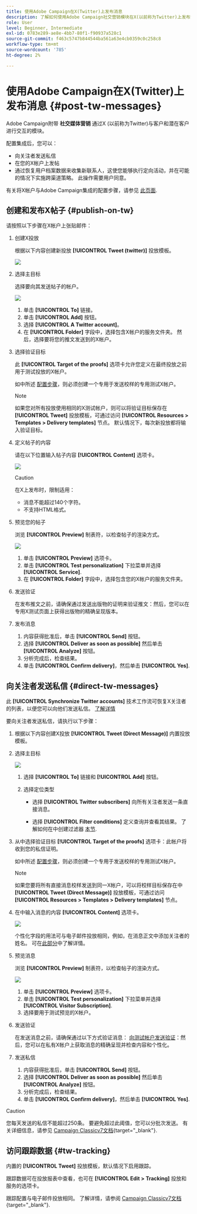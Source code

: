 ```yaml
---
title: 使用Adobe Campaign在X(Twitter)上发布消息
description: 了解如何使用Adobe Campaign社交营销模块在X(以前称为Twitter)上发布消息并向关注者发送直邮
role: User
level: Beginner, Intermediate
exl-id: 0783e289-ae8e-4bb7-80f1-f90937a528c1
source-git-commit: f463c5747b844544ba561a63e4cb0359c0c258c8
workflow-type: tm+mt
source-wordcount: '785'
ht-degree: 2%

---
```



# 使用Adobe Campaign在X(Twitter)上发布消息 {#post-tw-messages}

Adobe Campaign附带 **社交媒体营销** 通过X (以前称为Twitter)与客户和潜在客户进行交互的模块。

配置集成后，您可以：

* 向关注者发送私信
* 在您的X帐户上发帖
* 通过恢复用户档案数据来收集新联系人，这使您能够执行定向活动，并在可能的情况下实施跨渠道策略。 此操作需要用户同意。


有关将X帐户与Adobe Campaign集成的配置步骤，请参见 [此页面](../connect/ac-tw.md).

## 创建和发布X帖子 {#publish-on-tw}

请按照以下步骤在X帐户上张贴邮件：

1. 创建X投放

   根据以下内容创建新投放 **[!UICONTROL Tweet (twitter)]** 投放模板。

   ![](assets/tw-new-delivery.png)

1. 选择主目标

   选择要向其发送帖子的帐户。

   ![](assets/tw-define-target.png)

   1. 单击 **[!UICONTROL To]** 链接。
   1. 单击 **[!UICONTROL Add]** 按钮。
   1. 选择 **[!UICONTROL A Twitter account]**。
   1. 在 **[!UICONTROL Folder]** 字段中，选择包含X帐户的服务文件夹。 然后，选择要将您的推文发送到的X帐户。

1. 选择验证目标

   此 **[!UICONTROL Target of the proofs]** 选项卡允许您定义在最终投放之前用于测试投放的X帐户。

   如中所述 [配置步骤](../connect/ac-tw.md#tw-test-account)，则必须创建一个专用于发送校样的专用测试X帐户。

   >[!NOTE]
   >
   >如果您对所有投放使用相同的X测试帐户，则可以将验证目标保存在 **[!UICONTROL Tweet]** 投放模板，可通过访问 **[!UICONTROL Resources > Templates > Delivery templates]** 节点。 默认情况下，每次新投放都将输入验证目标。

1. 定义帖子的内容

   请在以下位置输入帖子内容 **[!UICONTROL Content]** 选项卡。

   ![](assets/tw-delivery-content.png)

   >[!CAUTION]
   >
   >在X上发布时，限制适用：
   >
   >* 消息不能超过140个字符。
   >* 不支持HTML格式。
   >

1. 预览您的帖子

   浏览 **[!UICONTROL Preview]** 制表符，以检查帖子的渲染方式。

   ![](assets/tw-delivery-preview.png)

   1. 单击 **[!UICONTROL Preview]** 选项卡。
   1. 单击 **[!UICONTROL Test personalization]** 下拉菜单并选择 **[!UICONTROL Service]**.
   1. 在 **[!UICONTROL Folder]** 字段中，选择包含您的X帐户的服务文件夹。

1. 发送验证

   在发布推文之前，请确保通过发送出版物的证明来验证推文：然后，您可以在专用X测试页面上获得出版物的精确呈现版本。

1. 发布消息

   1. 内容获得批准后，单击 **[!UICONTROL Send]** 按钮。
   1. 选择 **[!UICONTROL Deliver as soon as possible]** 然后单击 **[!UICONTROL Analyze]** 按钮。
   1. 分析完成后，检查结果。
   1. 单击 **[!UICONTROL Confirm delivery]**，然后单击 **[!UICONTROL Yes]**.

## 向关注者发送私信 {#direct-tw-messages}

此 **[!UICONTROL Synchronize Twitter accounts]** 技术工作流可恢复X关注者的列表，以便您可以向他们发送私信。 [了解详情](../connect/ac-tw.md#synchro-tw-accounts)

要向关注者发送私信，请执行以下步骤：

1. 根据以下内容创建X投放 **[!UICONTROL Tweet (Direct Message)]** 内置投放模板。

1. 选择主目标

   ![](assets/tw-dm-define-target.png)

   1. 选择 **[!UICONTROL To]** 链接和 **[!UICONTROL Add]** 按钮。

   1. 选择定位类型

      * 选择 **[!UICONTROL Twitter subscribers]** 向所有关注者发送一条直接消息。

      * 选择 **[!UICONTROL Filter conditions]** 定义查询并查看其结果。 了解如何在中创建过滤器 [本节](../audiences/create-filters.md#advanced-filters).

1. 从中选择验证目标 **[!UICONTROL Target of the proofs]** 选项卡：此帐户将收到您的私信证明。

   如中所述 [配置步骤](../connect/ac-tw.md#tw-test-account)，则必须创建一个专用于发送校样的专用测试X帐户。


   >[!NOTE]
   >
   >如果您要将所有直接消息校样发送到同一X帐户，可以将校样目标保存在中 **[!UICONTROL Tweet (Direct Message)]** 投放模板，可通过访问 **[!UICONTROL Resources > Templates > Delivery templates]** 节点。

1. 在中输入消息的内容 **[!UICONTROL Content]** 选项卡。

   ![](assets/tw-dm-content.png)

   个性化字段的用法可与电子邮件投放相同，例如，在消息正文中添加关注者的姓名。 可在[此部分](../send/personalize.md)中了解详情。

1. 预览消息

   浏览 **[!UICONTROL Preview]** 制表符，以检查帖子的渲染方式。

   ![](assets/tw-dm-preview.png)

   1. 单击 **[!UICONTROL Preview]** 选项卡。
   1. 单击 **[!UICONTROL Test personalization]** 下拉菜单并选择 **[!UICONTROL Visitor Subscription]**.
   1. 选择要用于测试预览的X帐户。

1. 发送验证

   在发送消息之前，请确保通过以下方式验证消息： [向测试帐户发送验证](../send/preview-and-proof.md)：然后，您可以在私有X帐户上获取消息的精确呈现并检查内容和个性化。

1. 发送私信

   1. 内容获得批准后，单击 **[!UICONTROL Send]** 按钮。
   1. 选择 **[!UICONTROL Deliver as soon as possible]** 然后单击 **[!UICONTROL Analyze]** 按钮。
   1. 分析完成后，检查结果。
   1. 单击 **[!UICONTROL Confirm delivery]**，然后单击 **[!UICONTROL Yes]**.

>[!CAUTION]
>
>您每天发送的私信不能超过250条。 要避免超过此阈值，您可以分批次发送。 有关详细信息，请参见 [Campaign Classicv7文档](https://experienceleague.adobe.com/docs/campaign-classic/using/sending-messages/key-steps-when-creating-a-delivery/steps-sending-the-delivery.html#sending-using-multiple-waves){target="_blank"}.


## 访问跟踪数据 {#tw-tracking}

内置的 **[!UICONTROL Tweet]** 投放模板，默认情况下启用跟踪。

跟踪数据可在投放报表中查看，也可在 **[!UICONTROL Edit > Tracking]** 投放和服务的选项卡。

跟踪配置与电子邮件投放相同。 了解详情，请参阅 [Campaign Classicv7文档](https://experienceleague.adobe.com/docs/campaign-classic/using/sending-messages/monitoring-deliveries/about-delivery-monitoring.html?lang=zh-Hans){target="_blank"}.

